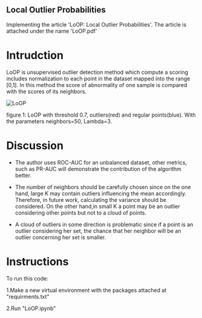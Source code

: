 ## Local Outlier Probabilities
Implementing the article 'LoOP: Local Outlier Probabilities'.
The article is attached under the name 'LoOP.pdf'
# Intrudction
LoOP is unsupervised outlier detection method which compute a scoring includes normalization to each point in the dataset mapped into the range [0,1].
In this method  the score of abnormality of one sample is compared with the scores of its neighbors.

![LoOP](https://user-images.githubusercontent.com/71435004/178737862-abe70e5c-5bf5-40aa-b5d2-9a04b5dfb778.jpeg)

figure 1: LoOP with threshold 0.7, outliers(red) and regular points(blue). With the parameters neighbors=50, Lambda=3. 
# Discussion
* The author uses ROC-AUC for an unbalanced dataset, other metrics, such as PR-AUC will demonstrate the contribution of the algorithm better.

* The number of neighbors should be carefully chosen since on the one hand, large K may contain outliers influencing the mean accordingly. Therefore, in future work, calculating the variance should be considered. On the other hand,in small K a point may be an outlier considering other points but not to a cloud of points.
 
 * A cloud of outliers in some direction is problematic since if a point is an outlier considering her set, the chance that her neighbor will be an outlier concerning her set is smaller.

# Instructions
To run this code:

1.Make a new virtual environment with the packages attached at "requirments.txt" 

2.Run "LoOP.ipynb"
